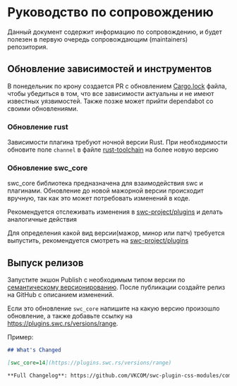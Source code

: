 # Руководство по сопровождению

Данный документ содержит информацию по сопровождению, и будет полезен
в первую очередь сопровождающим (maintainers) репозитория.

## Обновление зависимостей и инструментов

В понедельник по крону создается PR с обновлением
[Cargo.lock](./Cargo.lock) файла, чтобы убедиться в том, что все зависимости
актуальны и не имеют известных уязвимостей. Также позже может прийти dependabot
со своими обновлениями.

### Обновление rust

Зависимости плагина требуют ночной версии Rust. При необходимости обновите поле
`channel` в файле [rust-toolchain](./rust-toolchain) на более новую версию

### Обновление swc_core

swc_core библиотека предназначена для взаимодействия swc и плагинами.
Обновление до новой мажорной версии происходит вручную, так как это может
потребовать изменений в коде.

Рекомендуется отслеживать изменения в [swc-project/plugins](https://github.com/swc-project/plugins/commits/main/)
и делать аналогичные действия

Для определения какой вид версии(мажор, минор или патч) требуется выпустить,
рекомендуется смотреть на [swc-project/plugins](https://github.com/swc-project/plugins/commits/main/)

## Выпуск релизов

Запустите экшон Publish с необходимым типом версии по
[семантическому версионированию](https://semver.org/lang/ru/). После публикации
создайте релиз на GitHub с описанием изменений.

Если это обновление `swc_core` напишите на какую версию произошло обновление,
а также добавьте ссылку на https://plugins.swc.rs/versions/range.

Пример:

```md
## What's Changed

[swc_core=14](https://plugins.swc.rs/versions/range)

**Full Changelog**: https://github.com/VKCOM/swc-plugin-css-modules/compare/v2.2.0...v2.2.1
```
